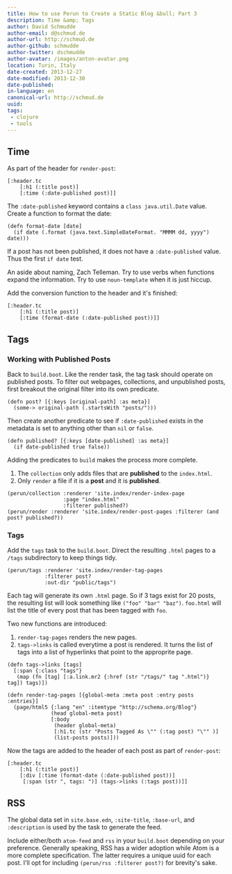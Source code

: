 ```yaml
---
title: How to use Perun to Create a Static Blog &bull; Part 3
description: Time &amp; Tags
author: David Schmudde
author-email: d@schmud.de
author-url: http://schmud.de
author-github: schmudde
author-twitter: dschmudde
author-avatar: /images/anton-avatar.png
location: Turin, Italy
date-created: 2013-12-27
date-modified: 2013-12-30
date-published:
in-language: en
canonical-url: http://schmud.de
uuid:
tags:
 - clojure
 - tools
---
```



## Time

As part of the header for `render-post`:

```
[:header.tc
    [:h1 (:title post)]
    [:time (:date-published post)]]
```

The `:date-published` keyword contains a `class java.util.Date` value. Create a function to format the date:

```
(defn format-date [date]
  (if date (.format (java.text.SimpleDateFormat. "MMMM dd, yyyy") date)))
```

If a post has not been published, it does not have a `:date-published` value. Thus the first `if date` test.

An aside about naming, Zach Telleman. Try to use verbs when functions expand the information. Try to use `noun-template` when it is just hiccup.

Add the conversion function to the header and it's finished:

```
[:header.tc
    [:h1 (:title post)]
    [:time (format-date (:date-published post))]]
```

## Tags

### Working with Published Posts

Back to `build.boot`. Like the render task, the tag task should operate on published posts. To filter out webpages, collections, and unpublished posts, first breakout the original filter into its own predicate.

```
(defn post? [{:keys [original-path] :as meta}]
  (some-> original-path (.startsWith "posts/")))
```

Then create another predicate to see if `:date-published` exists in the metadata is set to anything other than `nil` or `false`.

```
(defn published? [{:keys [date-published] :as meta}]
  (if date-published true false))
```

Adding the predicates to `build` makes the process more complete.

1. The `collection` only adds files that are **published** to the `index.html`.
2. Only `render` a file if it is a **post** and it is **published**.

```
(perun/collection :renderer 'site.index/render-index-page
                  :page "index.html"
                  :filterer published?)
(perun/render :renderer 'site.index/render-post-pages :filterer (and post? published?))
```

### Tags

Add the `tags` task to the `build.boot`. Direct the resulting `.html` pages to a `/tags` subdirectory to keep things tidy.

```
(perun/tags :renderer 'site.index/render-tag-pages
            :filterer post?
            :out-dir "public/tags")
```

Each tag will generate its own `.html` page. So if 3 tags exist for 20 posts, the resulting list will look something like `("foo" "bar" "baz")`. `foo.html` will list the title of every post that has been tagged with `foo`.

Two new functions are introduced:

1. `render-tag-pages` renders the new pages.
2. `tags->links` is called everytime a post is rendered. It turns the list of tags into a list of hyperlinks that point to the approprite page.

```
(defn tags->links [tags]
  [:span {:class "tags"}
   (map (fn [tag] [:a.link.mr2 {:href (str "/tags/" tag ".html")} tag]) tags)])

(defn render-tag-pages [{global-meta :meta post :entry posts :entries}]
  (page/html5 {:lang "en" :itemtype "http://schema.org/Blog"}
              (head global-meta post)
              [:body
               (header global-meta)
               [:h1.tc (str "Posts Tagged As \"" (:tag post) "\"" )]
               (list-posts posts)]))
```

Now the tags are added to the header of each post as part of `render-post`:

```
[:header.tc
    [:h1 (:title post)]
    [:div [:time (format-date (:date-published post))]
     [:span (str ", tags: ")] (tags->links (:tags post))]]
```

## RSS

The global data set in `site.base.edn`, `:site-title`, `:base-url`, and `:description` is used by the task to generate the feed.

Include either/both `atom-feed` and `rss` in your `build.boot` depending on your preference. Generally speaking, RSS has a wider adoption while Atom is a more complete specification. The latter requires a unique uuid for each post. I'll opt for including `(perun/rss :filterer post?)` for brevity's sake.
